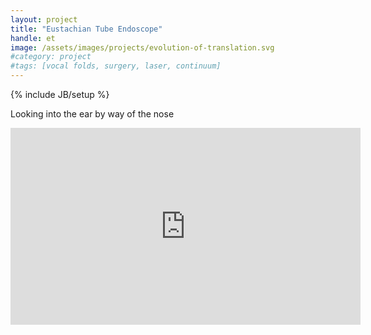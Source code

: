 ```yaml
---
layout: project
title: "Eustachian Tube Endoscope"
handle: et
image: /assets/images/projects/evolution-of-translation.svg
#category: project
#tags: [vocal folds, surgery, laser, continuum]
---
```

{% include JB/setup %}

Looking into the ear by way of the nose

<iframe width="560" height="315" src="https://www.youtube.com/embed/_c6F7mJpSRI" frameborder="0" allow="accelerometer; autoplay; encrypted-media; gyroscope; picture-in-picture" allowfullscreen></iframe>
